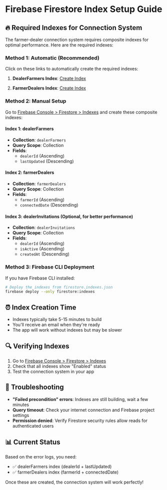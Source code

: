 # Firebase Firestore Index Setup Guide

## 🔥 Required Indexes for Connection System

The farmer-dealer connection system requires composite indexes for optimal performance. Here are the required indexes:

### Method 1: Automatic (Recommended)
Click on these links to automatically create the required indexes:

1. **DealerFarmers Index**: 
   [Create Index](https://console.firebase.google.com/v1/r/project/soullink-96d4b/firestore/indexes?create_composite=ClRwcm9qZWN0cy9zb3VsbGluay05NmQ0Yi9kYXRhYmFzZXMvKGRlZmF1bHQpL2NvbGxlY3Rpb25Hcm91cHMvZGVhbGVyRmFybWVycy9pbmRleGVzL18QARoMCghkZWFsZXJJZBABGg8KC2xhc3RVcGRhdGVkEAIaDAoIX19uYW1lX18QAg)

2. **FarmerDealers Index**: 
   [Create Index](https://console.firebase.google.com/v1/r/project/soullink-96d4b/firestore/indexes?create_composite=ClRwcm9qZWN0cy9zb3VsbGluay05NmQ0Yi9kYXRhYmFzZXMvKGRlZmF1bHQpL2NvbGxlY3Rpb25Hcm91cHMvZmFybWVyRGVhbGVycy9pbmRleGVzL18QARoMCghmYXJtZXJJZBABGhEKDWNvbm5lY3RlZERhdGUQAhoMCghfX25hbWVfXxAC)

### Method 2: Manual Setup
Go to [Firebase Console > Firestore > Indexes](https://console.firebase.google.com/project/soullink-96d4b/firestore/indexes) and create these composite indexes:

#### Index 1: dealerFarmers
- **Collection**: `dealerFarmers`
- **Query Scope**: Collection
- **Fields**:
  - `dealerId` (Ascending)
  - `lastUpdated` (Descending)

#### Index 2: farmerDealers  
- **Collection**: `farmerDealers`
- **Query Scope**: Collection
- **Fields**:
  - `farmerId` (Ascending)
  - `connectedDate` (Descending)

#### Index 3: dealerInvitations (Optional, for better performance)
- **Collection**: `dealerInvitations`
- **Query Scope**: Collection
- **Fields**:
  - `dealerId` (Ascending)
  - `isActive` (Ascending)
  - `createdAt` (Descending)

### Method 3: Firebase CLI Deployment
If you have Firebase CLI installed:

```bash
# Deploy the indexes from firestore.indexes.json
firebase deploy --only firestore:indexes
```

## ⏰ Index Creation Time
- Indexes typically take 5-15 minutes to build
- You'll receive an email when they're ready
- The app will work without indexes but may be slower

## 🔍 Verifying Indexes
1. Go to [Firebase Console > Firestore > Indexes](https://console.firebase.google.com/project/soullink-96d4b/firestore/indexes)
2. Check that all indexes show "Enabled" status
3. Test the connection system in your app

## 🚨 Troubleshooting
- **"Failed precondition" errors**: Indexes are still building, wait a few minutes
- **Query timeout**: Check your internet connection and Firebase project settings
- **Permission denied**: Verify Firestore security rules allow reads for authenticated users

## 📊 Current Status
Based on the error logs, you need:
- ✅ dealerFarmers index (dealerId + lastUpdated)
- ✅ farmerDealers index (farmerId + connectedDate)

Once these are created, the connection system will work perfectly!
